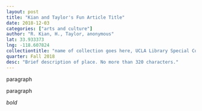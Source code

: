```yaml
---
layout: post
title: "Kian and Taylor's Fun Article Title"
date: 2018-12-03
categories: ["arts and culture"]
author: "R. Kian, H., Taylor, anonymous"
lat: 33.933373
lng: -118.607824
collectiontitle: "name of collection goes here, UCLA Library Special Collections"
quarter: Fall 2018
desc: "Brief description of place. No more than 320 characters."
---
```


paragraph

paragraph

*bold*
